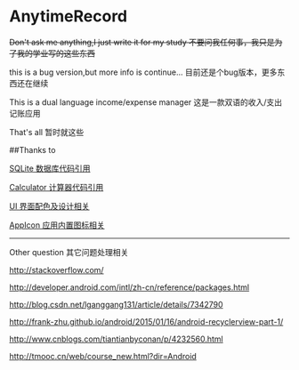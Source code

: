 # AnytimeRecord
~~Don't ask me anything,I just write it for my study    不要问我任何事，我只是为了我的学业写的这些东西~~

this is a bug version,but more info is continue...   目前还是个bug版本，更多东西还在继续

This is a dual language income/expense manager    这是一款双语的收入/支出记账应用    

That's all    暂时就这些

##Thanks to

[SQLite  数据库代码引用](http://my.oschina.net/jettWang/blog/613343?fromerr=mjpojPpL)

[Calculator  计算器代码引用](http://wenku.baidu.com/view/9c2829c22cc58bd63186bd4d.html)

[UI  界面配色及设计相关](https://play.google.com/store/apps/details?id=com.rwal.material)

[AppIcon  应用内置图标相关](https://github.com/MajeurAndroid/Android-Material-Icons)

---

Other question  其它问题处理相关

http://stackoverflow.com/

http://developer.android.com/intl/zh-cn/reference/packages.html

http://blog.csdn.net/lganggang131/article/details/7342790


http://frank-zhu.github.io/android/2015/01/16/android-recyclerview-part-1/

http://www.cnblogs.com/tiantianbyconan/p/4232560.html

http://tmooc.cn/web/course_new.html?dir=Android
